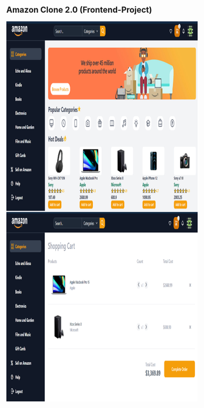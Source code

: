 ## Amazon Clone 2.0 (Frontend-Project)


<img src="https://github.com/bhavesh1129/Amazon-Clone-2.0/blob/main/Snap1.png" width="900" height="500">
<img src="https://github.com/bhavesh1129/Amazon-Clone-2.0/blob/main/Snap2.png" width="900" height="500">

